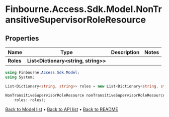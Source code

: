 # Finbourne.Access.Sdk.Model.NonTransitiveSupervisorRoleResource

## Properties

Name | Type | Description | Notes
------------ | ------------- | ------------- | -------------
**Roles** | **List&lt;Dictionary&lt;string, string&gt;&gt;** |  | 

```csharp
using Finbourne.Access.Sdk.Model;
using System;

List<Dictionary<string, string>> roles = new List<Dictionary<string, string>>();

NonTransitiveSupervisorRoleResource nonTransitiveSupervisorRoleResourceInstance = new NonTransitiveSupervisorRoleResource(
    roles: roles);
```

[Back to Model list](../README.md#documentation-for-models) &#8226; [Back to API list](../README.md#documentation-for-api-endpoints) &#8226; [Back to README](../README.md)
